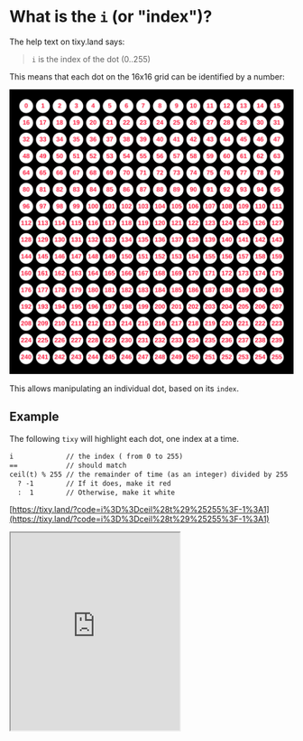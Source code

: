 # What is the `i` (or "index")?

The help text on tixy.land says:

> `i` is the index of the dot (0..255)

This means that each dot on the 16x16 grid can be identified by a number:

![](../images/tixy-dot-index.png)

This allows manipulating an individual dot, based on its `index`.

## Example

The following `tixy` will highlight each dot, one index at a time.

```
i             // the index ( from 0 to 255)
==            // should match
ceil(t) % 255 // the remainder of time (as an integer) divided by 255
  ? -1        // If it does, make it red
  :  1        // Otherwise, make it white
```


[https://tixy.land/?code=i%3D%3Dceil%28t%29%25255%3F-1%3A1](https://tixy.land/?code=i%3D%3Dceil%28t%29%25255%3F-1%3A1)
<iframe height="350" src="https://tixy.land/?code=i%3D%3Dceil%28t%29%25255%3F-1%3A1"></iframe>

